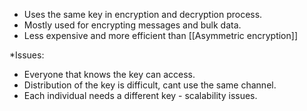 - Uses the same key in encryption and decryption process. 
- Mostly used for encrypting messages and bulk data. 
- Less expensive and more efficient than [[Asymmetric encryption]]

*Issues:
- Everyone that knows the key can access. 
- Distribution of the key is difficult, cant use the same channel. 
- Each individual needs a different key - scalability issues. 